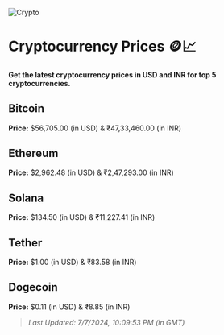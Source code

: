 
![Crypto](https://www.techguide.com.au/wp-content/uploads/2020/11/crypto3.jpeg)

# Cryptocurrency Prices 🪙📈

#### Get the latest cryptocurrency prices in USD and INR for top 5 cryptocurrencies.

## Bitcoin

**Price:** $56,705.00 (in USD) & ₹47,33,460.00 (in INR)

## Ethereum

**Price:** $2,962.48 (in USD) & ₹2,47,293.00 (in INR)

## Solana

**Price:** $134.50 (in USD) & ₹11,227.41 (in INR)

## Tether

**Price:** $1.00 (in USD) & ₹83.58 (in INR)

## Dogecoin

**Price:** $0.11 (in USD) & ₹8.85 (in INR)

> _Last Updated: 7/7/2024, 10:09:53 PM (in GMT)_
